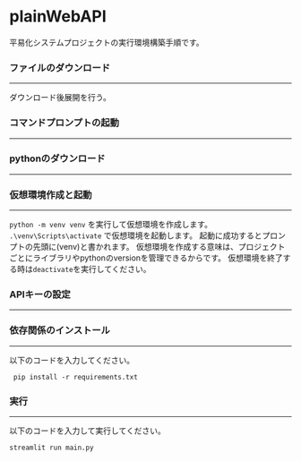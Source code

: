 # plainWebAPI
平易化システムプロジェクトの実行環境構築手順です。


### ファイルのダウンロード
---
ダウンロード後展開を行う。


### コマンドプロンプトの起動
---

### pythonのダウンロード
---

### 仮想環境作成と起動
---
`python -m venv venv` を実行して仮想環境を作成します。
`.\venv\Scripts\activate` で仮想環境を起動します。
起動に成功するとプロンプトの先頭に(venv)と書かれます。
仮想環境を作成する意味は、プロジェクトごとにライブラリやpythonのversionを管理できるからです。
仮想環境を終了する時は`deactivate`を実行してください。

### APIキーの設定
---

### 依存関係のインストール
---
以下のコードを入力してください。
```anaconda
 pip install -r requirements.txt
```

### 実行
---
以下のコードを入力して実行してください。

`streamlit run main.py `
